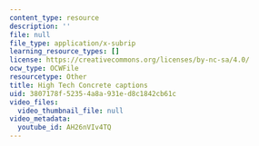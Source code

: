 ```yaml
---
content_type: resource
description: ''
file: null
file_type: application/x-subrip
learning_resource_types: []
license: https://creativecommons.org/licenses/by-nc-sa/4.0/
ocw_type: OCWFile
resourcetype: Other
title: High Tech Concrete captions
uid: 3807178f-5235-4a8a-931e-d8c1842cb61c
video_files:
  video_thumbnail_file: null
video_metadata:
  youtube_id: AH26nVIv4TQ
---
```

